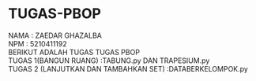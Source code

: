 # TUGAS-PBOP 
NAMA : ZAEDAR GHAZALBA <br/>
NPM : 5210411192 <br/>
BERIKUT ADALAH TUGAS TUGAS PBOP <br/>
TUGAS 1(BANGUN RUANG) :TABUNG.py DAN TRAPESIUM.py <br/>
TUGAS 2 (LANJUTKAN DAN TAMBAHKAN SET) :DATABERKELOMPOK.py <br/>

